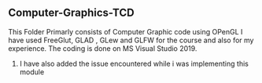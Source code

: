 ## Computer-Graphics-TCD

This Folder Primarly consists of Computer Graphic code using OPenGL
I have used FreeGlut, GLAD , GLew and GLFW for the course and also for my experience. 
The coding is done on MS Visual Studio 2019.



1. I have also added the issue encountered while i was implementing this module 
